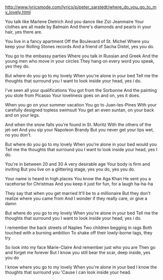 http://www.lyricsmode.com/lyrics/p/peter_sarstedt/where_do_you_go_to_my_lovely.html

You talk like Marlene Dietrich
And you dance like Zizi Jeanmaire
Your clothes are all made by Balmain
And there's diamonds and pearls in your hair, yes there are.

You live in a fancy apartment
Off the Boulevard of St. Michel
Where you keep your Rolling Stones records
And a friend of Sacha Distel, yes you do.

You go to the embassy parties
Where you talk in Russian and Greek
And the young men who move in your circles
They hang on every word you speak, yes they do.

But where do you go to my lovely
When you're alone in your bed
Tell me the thoughts that surround you
I want to look inside your head, yes i do.

I've seen all your qualifications
You got from the Sorbonne
And the painting you stole from Picasso
Your loveliness goes on and on, yes it does.

When you go on your summer vacation
You go to Juan-les-Pines
With your carefully designed topless swimsuit
You get an even suntan, on your back and on your legs.

And when the snow falls you're found in St. Moritz
With the others of the jet-set
And you sip your Napoleon Brandy
But you never get your lips wet, no you don't.

But where do you go to my lovely
When you're alone in your bed
would you Tell me the thoughts that surround you
I want to look inside your head, yes I do.

You're in between 20 and 30
A very desirable age
Your body is firm and inviting
But you live on a glittering stage, yes you do, yes you do.

Your name is heard in high places
You know the Aga Khan
He sent you a racehorse for Christmas
And you keep it just for fun, for a laugh ha-ha-ha

They say that when you get married
It'll be to a millionaire
But they don't realize where you came from
And I wonder if they really care, or give a damn

But where do you go to my lovely
When you're alone in your bed
Tell me the thoughts that surround you
I want to look inside your head, yes i do.

I remember the back streets of Naples
Two children begging in rags
Both touched with a burning ambition
To shake off their lowly-borne tags, they try

So look into my face Marie-Claire
And remember just who you are
Then go and forget me forever
But I know you still bear
the scar, deep inside, yes you do

I know where you go to my lovely
When you're alone in your bed
I know the thoughts that surround you
'Cause I can look inside your head.
